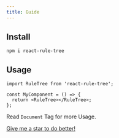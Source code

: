 ```yaml
---
title: Guide
---
```


## Install

```shell
npm i react-rule-tree
```

## Usage

```tsx | pure
import RuleTree from 'react-rule-tree';

const MyComponent = () => {
  return <RuleTree></RuleTree>;
};
```

Read `Document` Tag for more Usage.

[Give me a star to do better!](https://github.com/xiefengnian/react-rule-tree)
